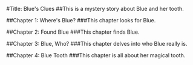 #Title: Blue's Clues
##This is a mystery story about Blue and her tooth.

##Chapter 1: Where's Blue?
###This chapter looks for Blue.

##Chapter 2: Found Blue
###This chapter finds Blue.

##Chapter 3: Blue, Who?
###This chapter delves into who Blue really is.

##Chapter 4: Blue Tooth
###This chapter is all about her magical tooth.
